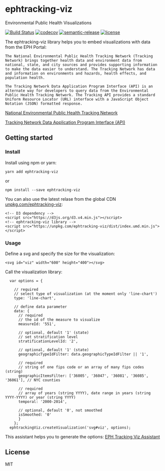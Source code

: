 # ephtracking-viz
Environmental Public Health Visualizations

[![Build Status](https://travis-ci.org/stfnh/ephtracking-viz.svg?branch=master)](https://travis-ci.org/stfnh/ephtracking-viz)
[![codecov](https://codecov.io/gh/stfnh/ephtracking-viz/branch/master/graph/badge.svg)](https://codecov.io/gh/stfnh/ephtracking-viz)
[![semantic-release](https://img.shields.io/badge/%20%20%F0%9F%93%A6%F0%9F%9A%80-semantic--release-e10079.svg)](https://github.com/semantic-release/semantic-release)
[![license](https://img.shields.io/github/license/mashape/apistatus.svg)](https://github.com/stfnh/ephtracking-viz/blob/master/LICENSE)

The ephtracking-viz library helps you to embed visualizations with data from the EPH Portal:

```
The National Environmental Public Health Tracking Network (Tracking Network) brings together health data and environment data from national, state, and city sources and provides supporting information to make the data easier to understand. The Tracking Network has data and information on environments and hazards, health effects, and population health.

The Tracking Network Data Application Program Interface (API) is an alternate way for developers to query data from the Environmental Public Health Tracking Network. The Tracking API provides a standard Uniform Resource Locator (URL) interface with a JavaScript Object Notation (JSON) formatted response.
```

[National Environmental Public Health Tracking Network](https://ephtracking.cdc.gov)

[Tracking Network Data Application Program Interface (API)](https://ephtracking.cdc.gov/apihelp)

## Getting started

### Install 

Install using npm or yarn:

```
yarn add ephtracking-viz
```

or

```
npm install --save ephtracking-viz
```

You can also use the latest relase from the global CDN [unpkg.com/ephtracking-viz](https://unpkg.com/ephtracking-viz/dist/index.umd.min.js):

```
<!-- D3 dependency -->
<script src="https://d3js.org/d3.v4.min.js"></script>
<!-- ephtracking-viz library -->
<script src="https://unpkg.com/ephtracking-viz/dist/index.umd.min.js"></script>
```
### Usage

Define a svg and specify the size for the visualization:

```
<svg id="viz" width="600" height="400"></svg>
```

Call the visualization library:

```
  var options = {

    // required
    // select type of visualization (at the moment only 'line-chart')
    type: 'line-chart',

    // define data parameter
    data: {
      // required
      // the id of the measure to visualize
      measureId: '551',

      // optional, default '1' (state)
      // set stratification level
      stratificationLevelId: '2',

      // optional, default '1' (state)
      geographicTypeIdFilter: data.geographicTypeIdFilter || '1',

      // required
      // string of one fips code or an array of many fips codes (string)
      geographicItemsFilter: ['36005', '36047', '36081', '36085', '36061'], // NYC counties

      // required
      // array of years (string YYYY), date range in years (string YYYY-YYYY) or year (string YYYY)
      temporal: '2000-2014',

      // optional, default '0', not smoothed
      isSmoothed: '0'
      }
    };
  ephtrackingViz.createVisualization('svg#viz', options);
```

This assistant helps you to generate the options: [EPH Tracking Viz Assistant](https://stfnh.github.io/ephtracking-viz-assistant/)

## License

MIT